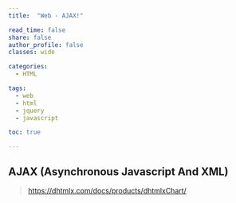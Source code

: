 ```yaml
---
title:  "Web - AJAX!"

read_time: false
share: false
author_profile: false
classes: wide

categories:
  - HTML

tags:
  - web
  - html
  - jquery
  - javascript

toc: true

---
```


## AJAX (Asynchronous Javascript And XML)
> https://dhtmlx.com/docs/products/dhtmlxChart/  

